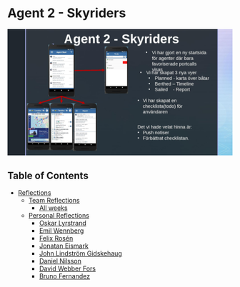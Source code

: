 # Agent 2 - Skyriders


![One Pager](skyriders.jpg)

## Table of Contents

* [Reflections](reflections/)
    * [Team Reflections](reflections/team_reflections)
        * [All weeks](https://docs.google.com/document/d/1OnVmVWIZgPhJjZ3FY4GruNqfOkmh0m1qUsRtWB9M05E/edit?usp=sharing)
    * [Personal Reflections](reflections/personal_reflections)
        * [Oskar Lyrstrand](https://docs.google.com/document/d/1Pfhxnysv7OwNPkDdb1kERSwlbqtYSu96LZo7Uiw-7Wc/edit?usp=sharing)
        * [Emil Wennberg](https://docs.google.com/document/d/1JkRKteP0kQFOS5t8NGQXsHSx8hP0ljI_XPFyMUovP9Q/edit?usp=sharing)
        * [Felix Rosén]()
        * [Jonatan Eismark]()
        * [John Lindström Gidskehaug]()
        * [Daniel Nilsson]()
        * [David Webber Fors]()
        * [Bruno Fernandez]()
